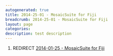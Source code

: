 ```yaml
---
autogenerated: true
title: 2014-25-01 - MosaicSuite for Fiji
breadcrumb: 2014-25-01 - MosaicSuite for Fiji
layout: page
categories: 
description: test description
---
```


1.  REDIRECT [2014-01-25 - MosaicSuite for Fiji](2014-01-25_-_MosaicSuite_for_Fiji "wikilink")
